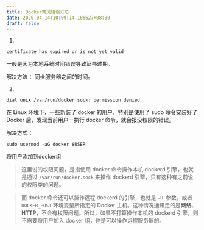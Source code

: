 ```yaml
---
title: Docker常见错误汇总
date: 2020-04-14T10:09:14.106627+08:00
draft: false
---
```


1.
```
certificate has expired or is not yet valid
```
一般是因为本地系统时间错误导致证书过期。

解决方法：
同步服务器之间的时间。

2.
```
dial unix /var/run/docker.sock: permission denied
```
在 Linux 环境下，一些新装了 docker 的用户，特别是使用了 sudo 命令安装好了 Docker 后，发现当前用户一执行 docker 命令，就会报没权限的错误。

解决方式：
```
sudo usermod -aG docker $USER
```

将用户添加到docker组

> 这里说的权限问题，是指使用 docker 命令操作本机 dockerd 引擎，也就是通过 `/var/run/docker.sock` 来操作 dockerd 引擎，只有这种有之前说的权限类的问题。

>而 docker 命令还可以操作远程 dockerd 的引擎，也就是 `-H `参数，或者 `DOCKER_HOST` 环境变量所指定的 Docker 主机。这种情况通讯走的是**网络、HTTP**，不会有权限问题。所以，如果不打算操作本机的 dockerd 引擎，则不需要将用户加入 docker 组，也是可以操作远程服务器的。
